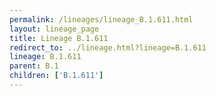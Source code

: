 ```yaml
---
permalink: /lineages/lineage_B.1.611.html
layout: lineage_page
title: Lineage B.1.611
redirect_to: ../lineage.html?lineage=B.1.611
lineage: B.1.611
parent: B.1
children: ['B.1.611']
---
```

